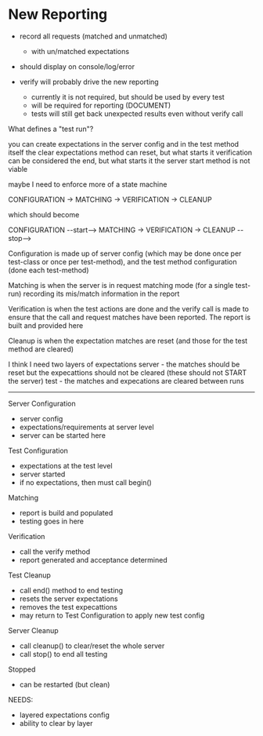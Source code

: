 
# New Reporting

- record all requests (matched and unmatched)
  - with un/matched expectations

- should display on console/log/error
- verify will probably drive the new reporting 
  - currently it is not required, but should be used by every test
  - will be required for reporting (DOCUMENT)
  - tests will still get back unexpected results even without verify call

What defines a "test run"?

you can create expectations in the server config and in the test method itself
the clear expectations method can reset, but what starts it
verification can be considered the end, but what starts it
the server start method is not viable

maybe I need to enforce more of a state machine


CONFIGURATION -> MATCHING -> VERIFICATION -> CLEANUP

which should become 

CONFIGURATION --start--> MATCHING -> VERIFICATION -> CLEANUP --stop-->


                        
Configuration is made up of server config (which may be done once per test-class or once per test-method), and the 
test method configuration (done each test-method)

Matching is when the server is in request matching mode (for a single test-run) recording its mis/match information in
the report

Verification is when the test actions are done and the verify call is made to ensure that the call and request matches
have been reported. The report is built and provided here

Cleanup is when the expectation matches are reset (and those for the test method are cleared)


I think I need two layers of expectations
server - the matches should be reset but the expecattions should not be cleared (these should not START the server)
test - the matches and expecations are cleared between runs


----

Server Configuration
- server config
- expectations/requirements at server level
- server can be started here

Test Configuration
- expectations at the test level
- server started
- if no expectations, then must call begin()

Matching
- report is build and populated
- testing goes in here

Verification
- call the verify method
- report generated and acceptance determined

Test Cleanup
- call end() method to end testing
- resets the server expectations
- removes the test expecattions
- may return to Test Configuration to apply new test config

Server Cleanup
- call cleanup() to clear/reset the whole server
- call stop() to end all testing

Stopped
- can be restarted (but clean)



NEEDS:
- layered expectations config
- ability to clear by layer